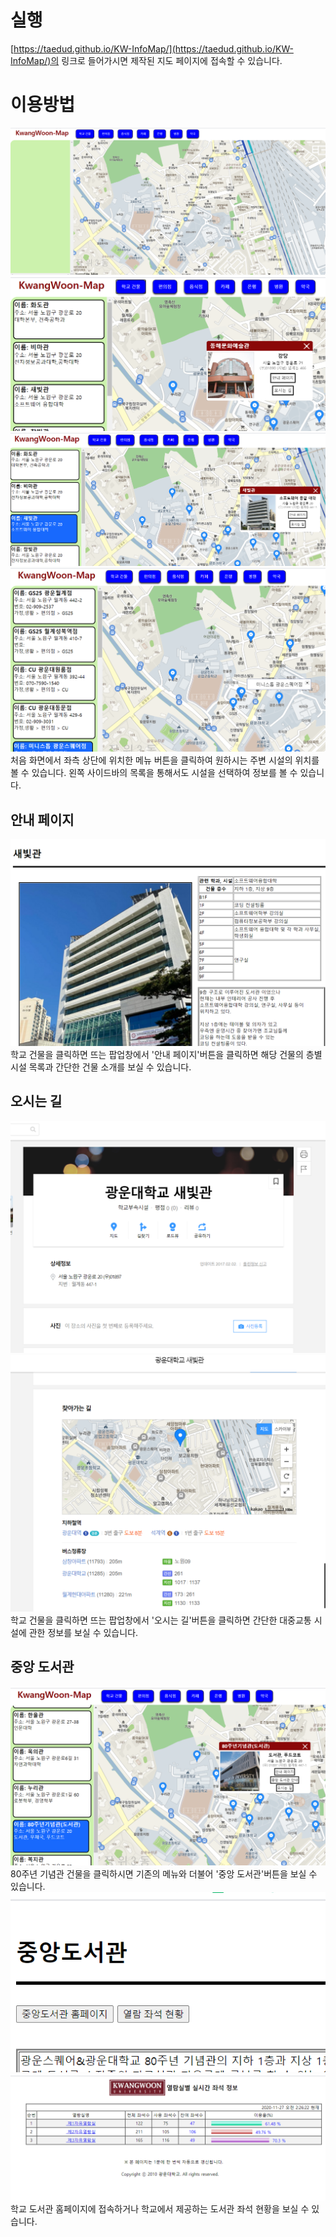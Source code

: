 # 실행

[https://taedud.github.io/KW-InfoMap/](https://taedud.github.io/KW-InfoMap/)의 링크로 들어가시면 제작된 지도 페이지에 접속할 수 있습니다.


# 이용방법

![](./mdimg/1.png)
![](./mdimg/2.png)
![](./mdimg/3.png)
![](./mdimg/4.png)
처음 화면에서 좌측 상단에 위치한 메뉴 버튼을 클릭하여 원하시는 주변 시설의 위치를 볼 수 있습니다.
왼쪽 사이드바의 목록을 통해서도 시설을 선택하여 정보를 볼 수 있습니다.


## 안내 페이지

![](./mdimg/5.png)
학교 건물을 클릭하면 뜨는 팝업창에서 '안내 페이지'버튼을 클릭하면 해당 건물의 층별 시설 목록과 간단한 건물 소개를 보실 수 있습니다.


## 오시는 길

![](./mdimg/6.png)
![](./mdimg/7.png)
학교 건물을 클릭하면 뜨는 팝업창에서 '오시는 길'버튼을 클릭하면 간단한 대중교통 시설에 관한 정보를 보실 수 있습니다.


## 중앙 도서관

![](./mdimg/8.png)
80주년 기념관 건물을 클릭하시면 기존의 메뉴와 더불어 '중앙 도서관'버튼을 보실 수 있습니다.
![](./mdimg/9.png)
![](./mdimg/10.png)
학교 도서관 홈페이지에 접속하거나 학교에서 제공하는 도서관 좌석 현황을 보실 수 있습니다.